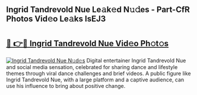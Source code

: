 ## Ingrid Tandrevold Nue Le𝚊k𝚎d N𝚞𝚍es - Part-CfR Photos Vid𝚎o Le𝚊ks IsEJ3

# <h2><a href="http://fb4yya.evod.top/?m=Ingrid+Tandrevold+Nue">🔗 👉🔴 Ingrid Tandrevold Nue Vid𝚎o Ph𝚘t𝚘s</a></h2>

[![Ingrid Tandrevold Nue N𝚞d𝚎s](https://i.imgur.com/8V9OHl7.gif)](http://fb4yya.evod.top/?m=Ingrid+Tandrevold+Nue)
Digital entertainer Ingrid Tandrevold Nue and social media sensation, celebrated for sharing dance and lifestyle themes through viral dance challenges and brief videos. A public figure like Ingrid Tandrevold Nue, with a large platform and a captive audience, can use his influence to bring about positive change. 
